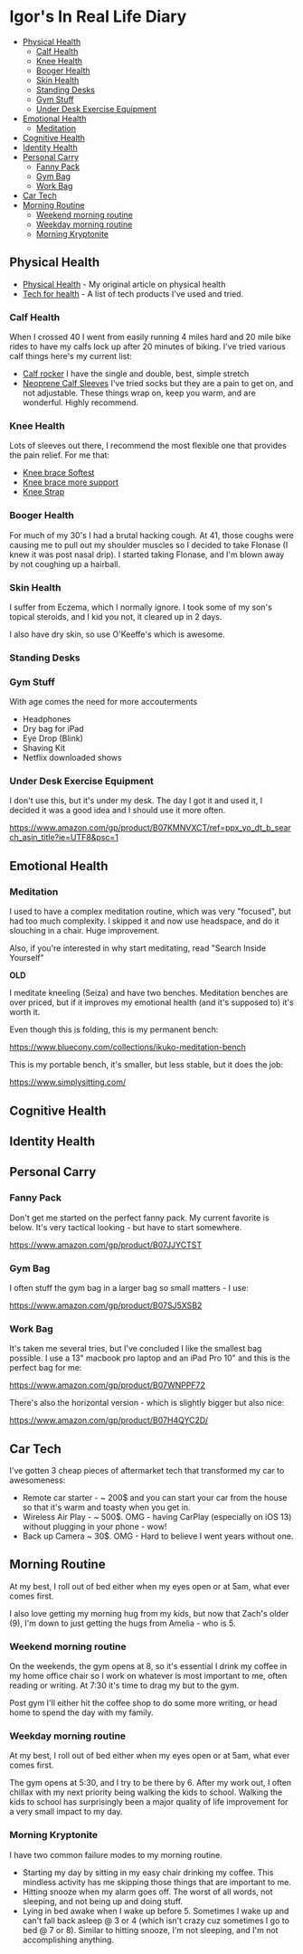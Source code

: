 # Igor's In Real Life Diary

<!-- prettier-ignore-start -->
<!-- vim-markdown-toc GFM -->

- [Physical Health](#physical-health)
    - [Calf Health](#calf-health)
    - [Knee Health](#knee-health)
    - [Booger Health](#booger-health)
    - [Skin Health](#skin-health)
    - [Standing Desks](#standing-desks)
    - [Gym Stuff](#gym-stuff)
    - [Under Desk Exercise Equipment](#under-desk-exercise-equipment)
- [Emotional Health](#emotional-health)
    - [Meditation](#meditation)
- [Cognitive Health](#cognitive-health)
- [Identity Health](#identity-health)
- [Personal Carry](#personal-carry)
    - [Fanny Pack](#fanny-pack)
    - [Gym Bag](#gym-bag)
    - [Work Bag](#work-bag)
- [Car Tech](#car-tech)
- [Morning Routine](#morning-routine)
    - [Weekend morning routine](#weekend-morning-routine)
    - [Weekday morning routine](#weekday-morning-routine)
    - [Morning Kryptonite](#morning-kryptonite)

<!-- vim-markdown-toc -->
<!-- prettier-ignore-end -->

## Physical Health

- [Physical Health](https://idvorkin.github.io/physical-health) - My original article on physical health
- [Tech for health](http://idvorkin.github.io/tech-health-toys) - A list of tech products I've used and tried.

### Calf Health

When I crossed 40 I went from easily running 4 miles hard and 20 mile bike rides to have my calfs lock up after 20 minutes of biking. I've tried various calf things here's my current list:

- [Calf rocker](https://www.amazon.com/dp/B001HTFZZ8/ref=emc_b_5_t) I have the single and double, best, simple stretch
- [Neoprene Calf Sleeves](https://www.amazon.com/Support-Brace-Adjustable-Splint-Compression/dp/B074734XJY/) I've tried socks but they are a pain to get on, and not adjustable. These things wrap on, keep you warm, and are wonderful. Highly recommend.

### Knee Health

Lots of sleeves out there, I recommend the most flexible one that provides the pain relief. For me that:

- [Knee brace Softest ](https://www.amazon.com/gp/product/B005BINV84/ref=ppx_yo_dt_b_search_asin_title?ie=UTF8&psc=1)
- [Knee brace more support ](https://www.amazon.com/gp/product/B019GDFN6W/ref=ppx_yo_dt_b_search_asin_title?ie=UTF8&psc=1)
- [Knee Strap](https://www.amazon.com/gp/product/B019GDFN6W/ref=ppx_yo_dt_b_search_asin_title?://www.amazon.com/gp/product/B01MYGDB2L/ref=ppx_yo_dt_b_search_asin_title?ie=UTF8&psc=1)

### Booger Health

For much of my 30's I had a brutal hacking cough. At 41, those coughs were causing me to pull out my shoulder muscles so I decided to take Flonase (I knew it was post nasal drip). I started taking Flonase, and I'm blown away by not coughing up a hairball.

### Skin Health

I suffer from Eczema, which I normally ignore. I took some of my son's topical steroids, and I kid you not, it cleared up in 2 days.

I also have dry skin, so use O'Keeffe's which is awesome.

### Standing Desks

### Gym Stuff

With age comes the need for more accouterments

- Headphones
- Dry bag for iPad
- Eye Drop (Blink)
- Shaving Kit
- Netflix downloaded shows

### Under Desk Exercise Equipment

I don't use this, but it's under my desk. The day I got it and used it, I decided it was a good idea and I should use it more often.

https://www.amazon.com/gp/product/B07KMNVXCT/ref=ppx_yo_dt_b_search_asin_title?ie=UTF8&psc=1

## Emotional Health

### Meditation

I used to have a complex meditation routine, which was very "focused", but had too much complexity. I skipped it and now use headspace, and do it slouching in a chair. Huge improvement.

Also, if you're interested in why start meditating, read "Search Inside Yourself"

**OLD**

I meditate kneeling (Seiza) and have two benches. Meditation benches are over priced, but if it improves my emotional health (and it's supposed to) it's worth it.

Even though this is folding, this is my permanent bench:

https://www.bluecony.com/collections/ikuko-meditation-bench

This is my portable bench, it's smaller, but less stable, but it does the job:

https://www.simplysitting.com/

## Cognitive Health

## Identity Health

## Personal Carry

### Fanny Pack

Don't get me started on the perfect fanny pack. My current favorite is below. It's very tactical looking - but have to start somewhere.

https://www.amazon.com/gp/product/B07JJYCTST

### Gym Bag

I often stuff the gym bag in a larger bag so small matters - I use:

https://www.amazon.com/gp/product/B07SJ5XSB2

### Work Bag

It's taken me several tries, but I've concluded I like the smallest bag possible. I use a 13" macbook pro laptop and an iPad Pro 10" and this is the perfect bag for me:

https://www.amazon.com/gp/product/B07WNPPF72

There's also the horizontal version - which is slightly bigger but also nice:

https://www.amazon.com/gp/product/B07H4QYC2D/

## Car Tech

I've gotten 3 cheap pieces of aftermarket tech that transformed my car to awesomeness:

- Remote car starter - ~ 200\$ and you can start your car from the house so that it's warm and toasty when you get in.
- Wireless Air Play - ~ 500\$. OMG - having CarPlay (especially on iOS 13) without plugging in your phone - wow!
- Back up Camera ~ 30\$. OMG - Hard to believe I went years without one.

## Morning Routine

At my best, I roll out of bed either when my eyes open or at 5am, what ever comes first.

I also love getting my morning hug from my kids, but now that Zach's older (9), I'm down to just getting the hugs from Amelia - who is 5.

### Weekend morning routine

On the weekends, the gym opens at 8, so it's essential I drink my coffee in my home office chair so I work on whatever is most important to me, often reading or writing. At 7:30 it's time to drag my but to the gym.

Post gym I'll either hit the coffee shop to do some more writing, or head home to spend the day with my family.

### Weekday morning routine

At my best, I roll out of bed either when my eyes open or at 5am, what ever comes first.

The gym opens at 5:30, and I try to be there by 6. After my work out, I often chillax with my next priority being walking the kids to school. Walking the kids to school has surprisingly been a major quality of life improvement for a very small impact to my day.

### Morning Kryptonite

I have two common failure modes to my morning routine.

- Starting my day by sitting in my easy chair drinking my coffee. This mindless activity has me skipping those things that are important to me.
- Hitting snooze when my alarm goes off. The worst of all words, not sleeping, and not being up and doing stuff.
- Lying in bed awake when I wake up before 5. Sometimes I wake up and can't fall back asleep @ 3 or 4 (which isn't crazy cuz sometimes I go to bed @ 7 or 8). Similar to hitting snooze, I'm not sleeping, and I'm not accomplishing anything.
